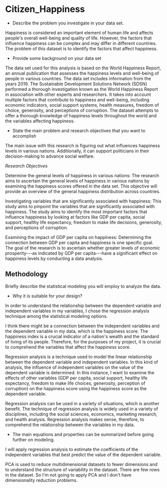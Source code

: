 # Citizen_Happiness

-   Describe the problem you investigate in your data set.

Happiness is considered an important element of human life and affects people's overall well-being and quality of life. However, the factors that influence happiness can be complex and may differ in different countries. The problem of this dataset is to identify the factors that affect happiness.

-   Provide some background on your data set

The data set used for this analysis is based on the World Happiness Report, an annual publication that assesses the happiness levels and well-being of people in various countries. The data set includes information from the years 2019. The Sustainable Development Solutions Network (SDSN) performed a thorough investigation known as the World Happiness Report in association with other experts and researchers. It takes into account multiple factors that contribute to happiness and well-being, including economic indicators, social support systems, health measures, freedom of choice, generosity, and perceptions of corruption. The dataset attempts to offer a thorough knowledge of happiness levels throughout the world and the variables affecting happiness.

-   State the main problem and research objectives that you want to accomplish

The main issue with this research is figuring out what influences happiness levels in various nations. Additionally, it can support politicians in their decision-making to advance social welfare.

*Research Objectives*

Determine the general levels of happiness in various nations: The research aims to ascertain the general levels of happiness in various nations by examining the happiness scores offered in the data set. This objective will provide an overview of the general happiness distribution across countries.

Investigating variables that are significantly associated with happiness: This study aims to pinpoint the variables that are significantly associated with happiness. The study aims to identify the most important factors that influence happiness by looking at factors like GDP per capita, social support, healthy life expectancy, freedom to make life decisions, generosity, and perceptions of corruption.

Examining the impact of GDP per capita on happiness: Determining the connection between GDP per capita and happiness is one specific goal. The goal of the research is to ascertain whether greater levels of economic prosperity---as indicated by GDP per capita---have a significant effect on happiness levels by conducting a data analysis.

## Methodology

Briefly describe the statistical modeling you will employ to analyze the data.

-   Why it is suitable for your design?

In order to understand the relationship between the dependent variable and independent variables in my variables, I chose the regression analysis technique among the statistical modeling options.

I think there might be a connection between the independent variables and the dependent variable in my data, which is the happiness score. The happiness index is a crucial indicator of a nation's wealth and the standard of living of its people. Therefore, for the purposes of my project, it is crucial to comprehend the variables that affect the happiness score.

Regression analysis is a technique used to model the linear relationship between the dependent variable and independent variables. In this kind of analysis, the influence of independent variables on the value of the dependent variable is determined. In this instance, I want to examine the effects of other variables (GDP per capita, social support, healthy life expectancy, freedom to make life choices, generosity, perception of corruption) on the happiness score using the happiness score as the dependent variable.

Regression analysis can be used in a variety of situations, which is another benefit. The technique of regression analysis is widely used in a variety of disciplines, including the social sciences, economics, marketing research, and health analysis. Regression analysis makes sense, therefore, to comprehend the relationship between the variables in my data.

-   The main equations and properties can be summarized before going further on modeling.

I will apply regression analysis to estimate the coefficients of the independent variables that best predict the value of the dependent variable.

PCA is used to reduce multidimensional datasets to fewer dimensions and to understand the structure of variability in the dataset. There are few rows in the dataset. So I'm not going to apply PCA and I don't have dimensionality reduction problems.
